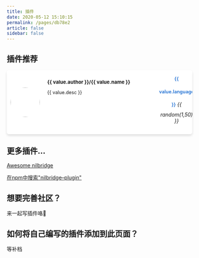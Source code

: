 ```yaml
---
title: 插件
date: 2020-05-12 15:10:15
permalink: /pages/db78e2
article: false
sidebar: false
---
```


<script src="https://cdnjs.cloudflare.com/ajax/libs/vue/2.5.3/vue.min.js"></script>
  <link rel="stylesheet" href="https://cdn.jsdelivr.net/npm/@fortawesome/fontawesome-free@5.15.3/css/all.min.css" integrity="sha256-2H3fkXt6FEmrReK448mDVGKb3WW2ZZw35gI7vqHOE4Y=" crossorigin="anonymous">

## 插件推荐


<div id="app">
    <div v-for="value in data">
      <div class="gr-card">
        <div class="gr-header">
          <img :src="value.avatar_url" alt />
        </div>
        <div class="gr-content">
          <div class="gr-fullname">
            <p>
              <i
                class="fab fa-github fa-lg"
                aria-hidden="true"
                id="gr-github-icon"
              ></i>
              {{ value.author }}/{{ value.name }}
            </p>
          </div>
          <div class="gr-description">
            {{ value.desc }}
          </div>
        </div>
        <div class="gr-footer">
          <div class="gr-language-star">
            <span class="gr-language">{{ value.language }}</span>
            <i aria-hidden="true" class="fa fa-download">  {{ random(1,50) }}</i>
          </div>
          <div class="gr-card-toolbar">
            <div class="gr-repo-link">
              <a :href="value.repo_url" target="_blank" rel="noopener noreferrer"  title="Open in a new TAB">
                <i
                  class="fas fa-external-link-square-alt fa-lg"
                  aria-hidden="true"
                  style="color: black"
                  id="gr-repo-link-icon"
                ></i>
              </a>
            </div>
          </div>
        </div>
      </div>
    </div>
  </div>


<script>
export default {
  data() {
    return {
      data: [
        {
          name: "BackupHelper",
          avatar_url: "https://s1.ax1x.com/2022/04/29/LvUtsO.jpg",
          repo_url: "https://github.com/NilBridge/BackupHelper",
          language: "JavaScript",
          desc: "在群聊中备份服务器地图",
          author: "Lition",
        },
        {
          name: "CronJob",
          avatar_url: "https://s1.ax1x.com/2022/04/29/LvdIMV.jpg",
          repo_url: "https://github.com/246859/CronJob",
          desc: "群组服机器人定时任务系统",
          author: "寒江蓑笠翁",
          language: "JavaScript",
        },
        {
          name: "MOTDPE",
          avatar_url: "https://s1.ax1x.com/2022/04/29/LvdIMV.jpg",
          repo_url: "https://github.com/NilBridge/MOTDPE",
          author: "Lition",
          desc: "MCBE服务器查询",
          language: "JavaScript",
        },
      ],
    };
  },
  methods:{
    random(minNum,maxNum){
      switch(arguments.length){ 
        case 1: 
            return parseInt(Math.random()*minNum+1,10); 
        break; 
        case 2: 
            return parseInt(Math.random()*(maxNum-minNum+1)+minNum,10); 
        break; 
            default: 
                return 0; 
            break; 
      } 
    }
  }
};
</script>
<style>
                /* css part */
                .gr-card {

                    --gr-header-width-proportion: 10%;
                    --gr-footer-width-proportion: 10%;
                    --gr-content-width-proportion: 80%;

                    --gr-header-min-width: 80px;
                    --gr-footer-min-width: 80px;

                    --gr-card-element-margin: 6px 10px 6px 10px; /* header content footer*/

                    display: flex;
                    background-color: #fff;
                    border-radius: 6px;
                    overflow: hidden;
                    box-shadow: 0px 4px 6px rgba(0, 0, 0, .12);
                    margin-bottom: 20px;
                    vertical-align: middle;
                    position: relative;
                }

                .gr-header {
                    width: var(--gr-header-width-proportion);
                    min-width: var(--gr-header-min-width);
                    margin: var(--gr-card-element-margin);
                    background-color: #fff;
                    /* background-color: blueviolet; */
                }

                .gr-header img {
                    width: 80px;
                    height: 80px;
                    position: relative;
                    top: 50%;
                    left: 50%;
                    transform: translate(-50%,-50%);
                    object-fit: cover;
                    border-radius: 50%;
                    margin: 0px;
                }

                .gr-content {
                    width: var(--gr-content-width-proportion);
                    margin: var(--gr-card-element-margin);
                    background-color: #fff;
                    text-align: left;
                }

                #gr-github-icon {
                    font-size: 1.3rem;
                }
                .gr-fullname {
                    display: -webkit-box;
                    -webkit-box-orient: vertical;
                    -webkit-line-clamp: 1;
                    overflow: hidden;
                }

                .gr-fullname p {
                    line-height: 2rem;
                    margin: 10px 0px 0px 0px;
                    padding: 0;
                    font-size: .83rem;
                    font-weight: bolder;
                }

                .gr-description {
                    font-size: .8rem;
                    line-height: 1.6rem;
                    display: -webkit-box;
                    -webkit-box-orient: vertical;
                    -webkit-line-clamp: 1;
                    overflow: hidden;
                }

                .gr-footer {
                    width: var(--gr-footer-width-proportion);
                    min-width: var(--gr-footer-min-width);
                    margin: var(--gr-card-element-margin);
                    display: flex;
                    /* background-color: aqua; */
                    background-color: #fff;
                    position: relative;
                    padding: 0px;
                }

                .gr-language-star {
                    margin: auto auto 22px auto;
                    text-align: center;
                    opacity: 1;
                }

                .gr-language {
                    font-size: .8rem;
                    font-weight: 600;
                    line-height: 2.2rem;
                    color: #2070d3;
                }

                #gr-star-icon {
                    font-size: .8rem;
                    display: inherit;
                }

                .gr-card-toolbar{
                    display:flex;
                    width: 100%;
                    height: 100%;

                    position: absolute;

                    opacity: 0;
                    animation: fade-out;
                    animation-duration: .4s;
                    z-index: -1;
                    /* background-color: #2070d3; */
                }

                .gr-repo-link {
                    margin: auto;
                }

                #gr-repo-link-icon {
                    font-size: 16px;
                }
                /* animation part */

                @keyframes fade-in {
                    0% {opacity: 0;}/*初始状态 透明度为0*/
                    100% {opacity: 1;}/*结束状态 透明度为1*/
                }

                @keyframes fade-out {
                    0% {opacity: 1;}/*初始状态 透明度为0*/
                    100% {opacity: 0;}/*结束状态 透明度为1*/
                }

                .gr-card:hover .gr-language-star{
                    opacity: 0;
                    animation: fade-out;
                    animation-duration: .3s;
                }

                .gr-card:hover .gr-card-toolbar{
                    opacity: 1;
                    animation: fade-in;
                    animation-duration: .6s;
                    z-index: 1;
                }
</style>

## 更多插件...

  [Awesome nilbridge](https://github.com/nilbridge)

  [在npm中搜索"nilbridge–plugin"](https://www.npmjs.com/search?q=nilbridge%E2%80%93plugin)


## 想要完善社区？

来一起写插件咯🧐

## 如何将自己编写的插件添加到此页面？

等补档